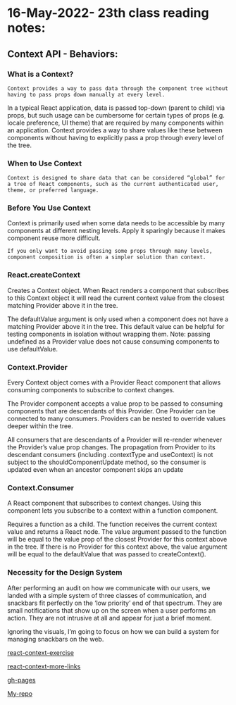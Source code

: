 # 16-May-2022- 23th class reading notes:

## Context API - Behaviors:

### **What is a Context?**

    Context provides a way to pass data through the component tree without having to pass props down manually at every level.


In a typical React application, data is passed top-down (parent to child) via props, but such usage can be cumbersome for certain types of props (e.g. locale preference, UI theme) that are required by many components within an application. Context provides a way to share values like these between components without having to explicitly pass a prop through every level of the tree.

### **When to Use Context**

    Context is designed to share data that can be considered “global” for a tree of React components, such as the current authenticated user, theme, or preferred language. 

### **Before You Use Context**

Context is primarily used when some data needs to be accessible by many components at different nesting levels. Apply it sparingly because it makes component reuse more difficult.

    If you only want to avoid passing some props through many levels, component composition is often a simpler solution than context.

### **React.createContext**

Creates a Context object. When React renders a component that subscribes to this Context object it will read the current context value from the closest matching Provider above it in the tree.

The defaultValue argument is only used when a component does not have a matching Provider above it in the tree. This default value can be helpful for testing components in isolation without wrapping them. Note: passing undefined as a Provider value does not cause consuming components to use defaultValue.

### **Context.Provider**

Every Context object comes with a Provider React component that allows consuming components to subscribe to context changes.

The Provider component accepts a value prop to be passed to consuming components that are descendants of this Provider. One Provider can be connected to many consumers. Providers can be nested to override values deeper within the tree.

All consumers that are descendants of a Provider will re-render whenever the Provider’s value prop changes. The propagation from Provider to its descendant consumers (including .contextType and useContext) is not subject to the shouldComponentUpdate method, so the consumer is updated even when an ancestor component skips an update

### **Context.Consumer**

A React component that subscribes to context changes. Using this component lets you subscribe to a context within a function component.

Requires a function as a child. The function receives the current context value and returns a React node. The value argument passed to the function will be equal to the value prop of the closest Provider for this context above in the tree. If there is no Provider for this context above, the value argument will be equal to the defaultValue that was passed to createContext().

### **Necessity for the Design System**

After performing an audit on how we communicate with our users, we landed with a simple system of three classes of communication, and snackbars fit perfectly on the ‘low priority’ end of that spectrum. They are small notifications that show up on the screen when a user performs an action. They are not intrusive at all and appear for just a brief moment.

Ignoring the visuals, I’m going to focus on how we can build a system for managing snackbars on the web.


[react-context-exercise](https://medium.com/swlh/snackbars-in-react-an-exercise-in-hooks-and-context-299b43fd2a2b)

[react-context-more-links](https://github.com/diegohaz/awesome-react-context)

[gh-pages](https://marah-jaradat.github.io/advanced-js-reading-notes/)

[My-repo](https://github.com/marah-jaradat/advanced-js-reading-notes/blob/main/23th-day/23-readme.md)
